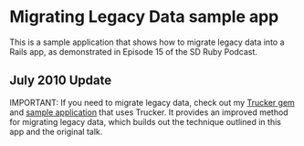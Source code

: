 Migrating Legacy Data sample app
================================

This is a sample application that shows how to migrate legacy data into a Rails app, as demonstrated in Episode 15 of the SD Ruby Podcast.

July 2010 Update
----------------

IMPORTANT: If you need to migrate legacy data, check out my [Trucker gem](http://github.com/mokolabs/trucker) and [sample application](http://github.com/mokolabs/trucker_sample_app) that uses Trucker. It provides an improved method for migrating legacy data, which builds out the technique outlined in this app and the original talk.